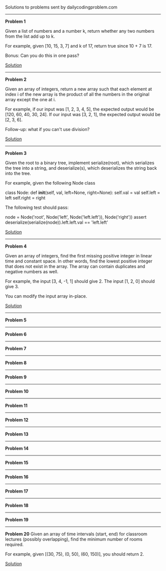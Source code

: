 Solutions to problems sent by dailycodingproblem.com

---

**Problem 1**

Given a list of numbers and a number k, return whether any two numbers from the list add up to k.

For example, given [10, 15, 3, 7] and k of 17, return true since 10 + 7 is 17.

Bonus: Can you do this in one pass?

[Solution](problem_1.py)

---

**Problem 2**

Given an array of integers, return a new array such that each element at index i of the new array is the product of all the numbers in the original array except the one at i.

For example, if our input was [1, 2, 3, 4, 5], the expected output would be [120, 60, 40, 30, 24]. If our input was [3, 2, 1], the expected output would be [2, 3, 6].

Follow-up: what if you can't use division?

[Solution](daily_coding_problem/problem_2)

---

**Problem 3**

Given the root to a binary tree, implement serialize(root), which serializes the tree into a string, and deserialize(s), which deserializes the string back into the tree.

For example, given the following Node class

class Node:
    def __init__(self, val, left=None, right=None):
        self.val = val
        self.left = left
        self.right = right

The following test should pass:

node = Node('root', Node('left', Node('left.left')), Node('right'))
assert deserialize(serialize(node)).left.left.val == 'left.left'

[Solution](daily_coding_problem/problem_3)

---

**Problem 4**

Given an array of integers, find the first missing positive integer in linear time and constant space. In other words, find the lowest positive integer that does not exist in the array. The array can contain duplicates and negative numbers as well.

For example, the input [3, 4, -1, 1] should give 2. The input [1, 2, 0] should give 3.

You can modify the input array in-place.

[Solution](daily_coding_problem/problem_4)

---

**Problem 5**

---

**Problem 6**

---

**Problem 7**

---

**Problem 8**

---

**Problem 9**

---

**Problem 10**

---

**Problem 11**

---

**Problem 12**

---

**Problem 13**

---

**Problem 14**

---

**Problem 15**

---

**Problem 16**

---

**Problem 17**

---

**Problem 18**

---

**Problem 19**

---

**Problem 20**
Given an array of time intervals (start, end) for classroom lectures (possibly overlapping), find the minimum number of rooms required.

For example, given [(30, 75), (0, 50), (60, 150)], you should return 2.

[Solution](problem_20.py)
